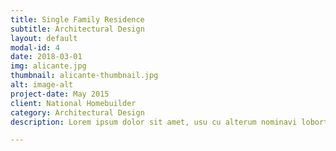 ```yaml
---
title: Single Family Residence
subtitle: Architectural Design
layout: default
modal-id: 4
date: 2018-03-01
img: alicante.jpg
thumbnail: alicante-thumbnail.jpg
alt: image-alt
project-date: May 2015
client: National Homebuilder
category: Architectural Design
description: Lorem ipsum dolor sit amet, usu cu alterum nominavi lobortis. At duo novum diceret. Tantas apeirian vix et, usu sanctus postulant inciderint ut, populo diceret necessitatibus in vim. Cu eum dicam feugiat noluisse.

---
```

